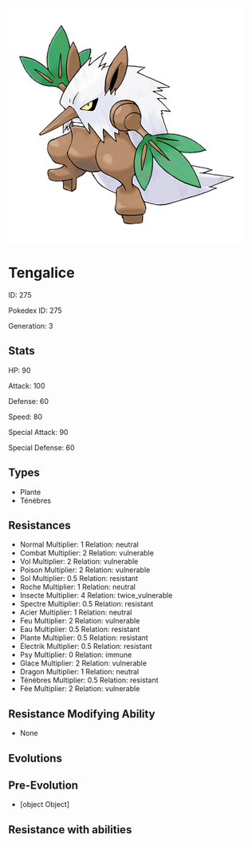 ![](https://raw.githubusercontent.com/PokeAPI/sprites/master/sprites/pokemon/other/official-artwork/275.png)

# Tengalice
ID: 275

Pokedex ID: 275

Generation: 3

## Stats

HP: 90

Attack: 100

Defense: 60

Speed: 80

Special Attack: 90

Special Defense: 60

## Types

- Plante
- Ténèbres
## Resistances

- Normal Multiplier: 1 Relation: neutral
- Combat Multiplier: 2 Relation: vulnerable
- Vol Multiplier: 2 Relation: vulnerable
- Poison Multiplier: 2 Relation: vulnerable
- Sol Multiplier: 0.5 Relation: resistant
- Roche Multiplier: 1 Relation: neutral
- Insecte Multiplier: 4 Relation: twice_vulnerable
- Spectre Multiplier: 0.5 Relation: resistant
- Acier Multiplier: 1 Relation: neutral
- Feu Multiplier: 2 Relation: vulnerable
- Eau Multiplier: 0.5 Relation: resistant
- Plante Multiplier: 0.5 Relation: resistant
- Électrik Multiplier: 0.5 Relation: resistant
- Psy Multiplier: 0 Relation: immune
- Glace Multiplier: 2 Relation: vulnerable
- Dragon Multiplier: 1 Relation: neutral
- Ténèbres Multiplier: 0.5 Relation: resistant
- Fée Multiplier: 2 Relation: vulnerable
## Resistance Modifying Ability

- None

## Evolutions

## Pre-Evolution

- [object Object]

## Resistance with abilities
